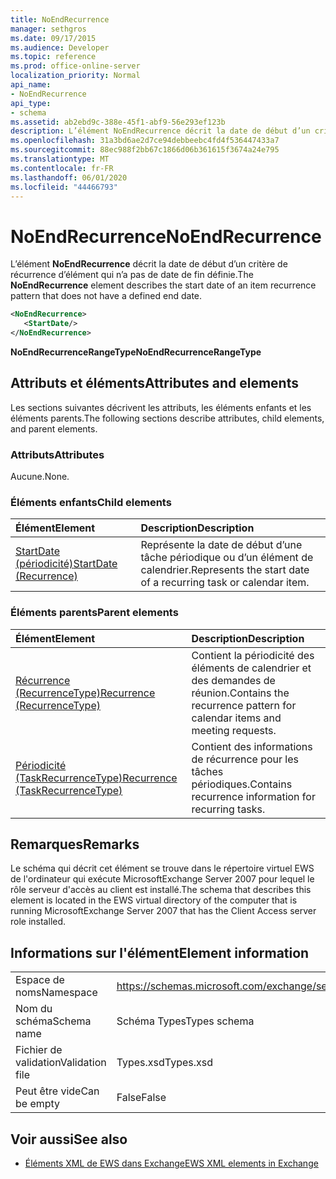 ```yaml
---
title: NoEndRecurrence
manager: sethgros
ms.date: 09/17/2015
ms.audience: Developer
ms.topic: reference
ms.prod: office-online-server
localization_priority: Normal
api_name:
- NoEndRecurrence
api_type:
- schema
ms.assetid: ab2ebd9c-388e-45f1-abf9-56e293ef123b
description: L’élément NoEndRecurrence décrit la date de début d’un critère de récurrence d’élément qui n’a pas de date de fin définie.
ms.openlocfilehash: 31a3bd6ae2d7ce94debbeebc4fd4f536447433a7
ms.sourcegitcommit: 88ec988f2bb67c1866d06b361615f3674a24e795
ms.translationtype: MT
ms.contentlocale: fr-FR
ms.lasthandoff: 06/01/2020
ms.locfileid: "44466793"
---
```

# <a name="noendrecurrence"></a><span data-ttu-id="6a87b-103">NoEndRecurrence</span><span class="sxs-lookup"><span data-stu-id="6a87b-103">NoEndRecurrence</span></span>

<span data-ttu-id="6a87b-104">L’élément **NoEndRecurrence** décrit la date de début d’un critère de récurrence d’élément qui n’a pas de date de fin définie.</span><span class="sxs-lookup"><span data-stu-id="6a87b-104">The **NoEndRecurrence** element describes the start date of an item recurrence pattern that does not have a defined end date.</span></span> 
  
```xml
<NoEndRecurrence>
   <StartDate/>
</NoEndRecurrence>
```

 <span data-ttu-id="6a87b-105">**NoEndRecurrenceRangeType**</span><span class="sxs-lookup"><span data-stu-id="6a87b-105">**NoEndRecurrenceRangeType**</span></span>
## <a name="attributes-and-elements"></a><span data-ttu-id="6a87b-106">Attributs et éléments</span><span class="sxs-lookup"><span data-stu-id="6a87b-106">Attributes and elements</span></span>

<span data-ttu-id="6a87b-107">Les sections suivantes décrivent les attributs, les éléments enfants et les éléments parents.</span><span class="sxs-lookup"><span data-stu-id="6a87b-107">The following sections describe attributes, child elements, and parent elements.</span></span>
  
### <a name="attributes"></a><span data-ttu-id="6a87b-108">Attributs</span><span class="sxs-lookup"><span data-stu-id="6a87b-108">Attributes</span></span>

<span data-ttu-id="6a87b-109">Aucune.</span><span class="sxs-lookup"><span data-stu-id="6a87b-109">None.</span></span>
  
### <a name="child-elements"></a><span data-ttu-id="6a87b-110">Éléments enfants</span><span class="sxs-lookup"><span data-stu-id="6a87b-110">Child elements</span></span>

|<span data-ttu-id="6a87b-111">**Élément**</span><span class="sxs-lookup"><span data-stu-id="6a87b-111">**Element**</span></span>|<span data-ttu-id="6a87b-112">**Description**</span><span class="sxs-lookup"><span data-stu-id="6a87b-112">**Description**</span></span>|
|:-----|:-----|
|[<span data-ttu-id="6a87b-113">StartDate (périodicité)</span><span class="sxs-lookup"><span data-stu-id="6a87b-113">StartDate (Recurrence)</span></span>](startdate-recurrence.md) <br/> |<span data-ttu-id="6a87b-114">Représente la date de début d’une tâche périodique ou d’un élément de calendrier.</span><span class="sxs-lookup"><span data-stu-id="6a87b-114">Represents the start date of a recurring task or calendar item.</span></span>  <br/> |
   
### <a name="parent-elements"></a><span data-ttu-id="6a87b-115">Éléments parents</span><span class="sxs-lookup"><span data-stu-id="6a87b-115">Parent elements</span></span>

|<span data-ttu-id="6a87b-116">**Élément**</span><span class="sxs-lookup"><span data-stu-id="6a87b-116">**Element**</span></span>|<span data-ttu-id="6a87b-117">**Description**</span><span class="sxs-lookup"><span data-stu-id="6a87b-117">**Description**</span></span>|
|:-----|:-----|
|[<span data-ttu-id="6a87b-118">Récurrence (RecurrenceType)</span><span class="sxs-lookup"><span data-stu-id="6a87b-118">Recurrence (RecurrenceType)</span></span>](recurrence-recurrencetype.md) <br/> |<span data-ttu-id="6a87b-119">Contient la périodicité des éléments de calendrier et des demandes de réunion.</span><span class="sxs-lookup"><span data-stu-id="6a87b-119">Contains the recurrence pattern for calendar items and meeting requests.</span></span>  <br/> |
|[<span data-ttu-id="6a87b-120">Périodicité (TaskRecurrenceType)</span><span class="sxs-lookup"><span data-stu-id="6a87b-120">Recurrence (TaskRecurrenceType)</span></span>](recurrence-taskrecurrencetype.md) <br/> |<span data-ttu-id="6a87b-121">Contient des informations de récurrence pour les tâches périodiques.</span><span class="sxs-lookup"><span data-stu-id="6a87b-121">Contains recurrence information for recurring tasks.</span></span>  <br/> |
   
## <a name="remarks"></a><span data-ttu-id="6a87b-122">Remarques</span><span class="sxs-lookup"><span data-stu-id="6a87b-122">Remarks</span></span>

<span data-ttu-id="6a87b-123">Le schéma qui décrit cet élément se trouve dans le répertoire virtuel EWS de l'ordinateur qui exécute MicrosoftExchange Server 2007 pour lequel le rôle serveur d'accès au client est installé.</span><span class="sxs-lookup"><span data-stu-id="6a87b-123">The schema that describes this element is located in the EWS virtual directory of the computer that is running MicrosoftExchange Server 2007 that has the Client Access server role installed.</span></span>
  
## <a name="element-information"></a><span data-ttu-id="6a87b-124">Informations sur l'élément</span><span class="sxs-lookup"><span data-stu-id="6a87b-124">Element information</span></span>

|||
|:-----|:-----|
|<span data-ttu-id="6a87b-125">Espace de noms</span><span class="sxs-lookup"><span data-stu-id="6a87b-125">Namespace</span></span>  <br/> |https://schemas.microsoft.com/exchange/services/2006/types  <br/> |
|<span data-ttu-id="6a87b-126">Nom du schéma</span><span class="sxs-lookup"><span data-stu-id="6a87b-126">Schema name</span></span>  <br/> |<span data-ttu-id="6a87b-127">Schéma Types</span><span class="sxs-lookup"><span data-stu-id="6a87b-127">Types schema</span></span>  <br/> |
|<span data-ttu-id="6a87b-128">Fichier de validation</span><span class="sxs-lookup"><span data-stu-id="6a87b-128">Validation file</span></span>  <br/> |<span data-ttu-id="6a87b-129">Types.xsd</span><span class="sxs-lookup"><span data-stu-id="6a87b-129">Types.xsd</span></span>  <br/> |
|<span data-ttu-id="6a87b-130">Peut être vide</span><span class="sxs-lookup"><span data-stu-id="6a87b-130">Can be empty</span></span>  <br/> |<span data-ttu-id="6a87b-131">False</span><span class="sxs-lookup"><span data-stu-id="6a87b-131">False</span></span>  <br/> |
   
## <a name="see-also"></a><span data-ttu-id="6a87b-132">Voir aussi</span><span class="sxs-lookup"><span data-stu-id="6a87b-132">See also</span></span>



- [<span data-ttu-id="6a87b-133">Éléments XML de EWS dans Exchange</span><span class="sxs-lookup"><span data-stu-id="6a87b-133">EWS XML elements in Exchange</span></span>](ews-xml-elements-in-exchange.md)

